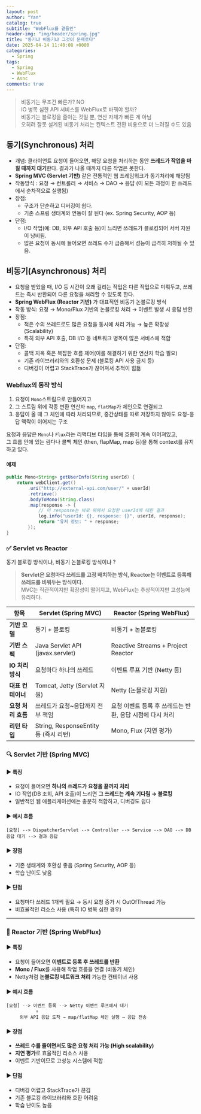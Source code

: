 ```yaml
---
layout: post
author: "Yan"
catalog: true
subtitle: "WebFlux를 곁들인"
header-img: "img/header/spring.jpg"
title: "동기냐 비동기냐 그것이 문제로다"
date: 2025-04-14 11:40:08 +0000
categories:
  - Spring
tags:
  - Spring
  - WebFlux
  - Asnc
comments: true
---
```


> 비동기는 무조건 빠른가? NO  
> IO 병목 심한 API 서비스를 WebFlux로 바꿔야 할까?  
> 비동기는 블로킹을 줄이는 것일 뿐, 연산 자체가 빠른 게 아님  
> 오히려 잘못 설계된 비동기 처리는 컨텍스트 전환 비용으로 더 느려질 수도 있음  

## 동기(Synchronous) 처리

- 개념: 클라이언트 요청이 들어오면, 해당 요청을 처리하는 동안 **쓰레드가 작업을 마칠 때까지 대기**한다. 결과가 나올 때까지 다른 작업은 못한다.
- **Spring MVC (Servlet 기반)** 같은 전통적인 웹 프레임워크가 동기처리에 해당됨
- 작동방식 : 요청 → 컨트롤러 → 서비스 → DAO → 응답 (이 모든 과정이 한 쓰레드에서 순차적으로 실행됨)
- 장점:
  - 구조가 단순하고 디버깅이 쉽다.
  - 기존 스프링 생태계와 연동이 잘 된다 (ex. Spring Security, AOP 등)
- 단점:
  - I/O 작업(예: DB, 외부 API 호출 등)이 느리면 쓰레드가 블로킹되어 서버 자원이 낭비됨.
  - 많은 요청이 동시에 들어오면 쓰레드 수가 급증해서 성능이 급격히 저하될 수 있음.
 
## 비동기(Asynchronous) 처리

- 요청을 받았을 때, I/O 등 시간이 오래 걸리는 작업은 다른 작업으로 미뤄두고, 쓰레드는 즉시 반환되어 다른 요청을 처리할 수 있도록 한다.
- **Spring WebFlux (Reactor 기반)** 가 대표적인 비동기 논블로킹 방식
- 작동 방식: 요청 → Mono/Flux 기반의 논블로킹 처리 → 이벤트 발생 시 응답 반환
- 장점:
  - 적은 수의 쓰레드로도 많은 요청을 동시에 처리 가능 → 높은 확장성(Scalability)
  - 특히 외부 API 호출, DB I/O 등 네트워크 병목이 많은 서비스에 적합
- 단점:
  - 콜백 지옥 혹은 복잡한 흐름 제어(이를 해결하기 위한 연산자 학습 필요)
  - 기존 라이브러리와의 호환성 문제 (블로킹 API 사용 금지 등)
  - 디버깅이 어렵고 StackTrace가 끊어져서 추적이 힘듦

### Webflux의 동작 방식

1. 요청이 `Mono`스트림으로 만들어지고
2. 그 스트림 위에 각종 변환 연산자 `map`, `flatMap`가 체인으로 연결되고
3. 응답이 올 때 그 체인에 따라 처리되므로, 중간상태를 따로 저장하지 않아도 요청-응답 맥락이 이어지는 구조

요청과 응답은 `Mono`나 `Flux`라는 리액티브 타입을 통해 흐름이 계속 이어져있고,  
그 흐름 안에 있는 람다나 콜백 체인 (then, flapMap, map 등)을 통해 context를 유지하고 있다.

#### 예제

```java
public Mono<String> getUserInfo(String userId) {
    return webClient.get()
        .uri("http://external-api.com/user/" + userId)
        .retrieve()
        .bodyToMono(String.class)
        .map(response -> {
            // 이 response는 바로 위에서 요청한 userId에 대한 결과
            log.info("userId: {}, response: {}", userId, response);
            return "유저 정보: " + response;
        });
}
```

### ✅ Servlet vs Reactor

동기 블로킹 방식이냐, 비동기 논블로킹 방식이냐 ?

> **Servlet은 요청마다 쓰레드를 고정 배치하는 방식, Reactor는 이벤트로 등록해 쓰레드를 비워두는 방식이다.**  
> MVC는 직관적이지만 확장성이 떨어지고, WebFlux는 추상적이지만 고성능에 유리하다.

| 항목 | Servlet (Spring MVC) | Reactor (Spring WebFlux) |
|------|-----------------------|---------------------------|
| **기반 모델** | 동기 + 블로킹 | 비동기 + 논블로킹 |
| **기반 스펙** | Java Servlet API (javax.servlet) | Reactive Streams + Project Reactor |
| **IO 처리 방식** | 요청마다 하나의 쓰레드 | 이벤트 루프 기반 (Netty 등) |
| **대표 컨테이너** | Tomcat, Jetty (Servlet 지원) | Netty (논블로킹 지원) |
| **요청 처리 흐름** | 쓰레드가 요청~응답까지 전부 책임 | 요청 이벤트 등록 후 쓰레드는 반환, 응답 시점에 다시 처리 |
| **리턴 타입** | String, ResponseEntity 등 (즉시 리턴) | Mono, Flux (지연 평가) |

### 🔍 Servlet 기반 (Spring MVC)

#### ▶️ 특징
- 요청이 들어오면 **하나의 쓰레드가 요청을 끝까지 처리**
- IO 작업(DB 조회, API 호출)이 느리면 **그 쓰레드는 계속 기다림 → 블로킹**
- 일반적인 웹 애플리케이션에는 충분히 적합하고, 디버깅도 쉽다

#### ▶️ 예시 흐름

```
[요청] --> DispatcherServlet --> Controller --> Service --> DAO --> DB 응답 대기 --> 결과 응답
```

#### ▶️ 장점
- 기존 생태계와 호환성 좋음 (Spring Security, AOP 등)
- 학습 난이도 낮음

#### ▶️ 단점
- 요청마다 쓰레드 1개씩 필요 → 동시 요청 증가 시 OutOfThread 가능
- 비효율적인 리소스 사용 (특히 IO 병목 심한 경우)

---

### 🚀 Reactor 기반 (Spring WebFlux)

#### ▶️ 특징
- 요청이 들어오면 **이벤트로 등록 후 쓰레드를 반환**
- **Mono / Flux**를 사용해 작업 흐름을 연결 (비동기 체인)
- Netty처럼 **논블로킹 네트워크 처리** 가능한 컨테이너 사용

#### ▶️ 예시 흐름

```
[요청] --> 이벤트 등록 --> Netty 이벤트 루프에서 대기
           ↓
     외부 API 응답 도착 → map/flatMap 체인 실행 → 응답 전송
```

#### ▶️ 장점
- **쓰레드 수를 줄이면서도 많은 요청 처리 가능 (High scalability)**
- **지연 평가**로 효율적인 리소스 사용
- 이벤트 기반이므로 고성능 시스템에 적합

#### ▶️ 단점
- 디버깅 어렵고 StackTrace가 끊김
- 기존 블로킹 라이브러리와 호환 어려움
- 학습 난이도 높음
